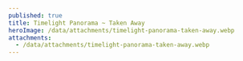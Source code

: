 ```yaml
---
published: true
title: Timelight Panorama ~ Taken Away
heroImage: /data/attachments/timelight-panorama-taken-away.webp
attachments:
  - /data/attachments/timelight-panorama-taken-away.webp
---
```

